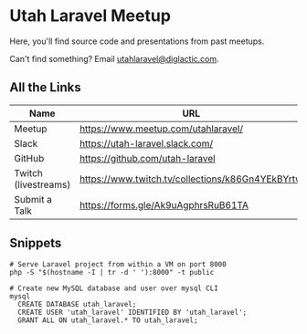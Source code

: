 # Utah Laravel Meetup

Here, you'll find source code and presentations from past meetups.

Can't find something? Email [utahlaravel@diglactic.com](mailto:utahlaravel@diglactic.com).

## All the Links

| Name                  | URL                                                 |
| --------------------- | --------------------------------------------------- |
| Meetup                | https://www.meetup.com/utahlaravel/                 |
| Slack                 | https://utah-laravel.slack.com/                     |
| GitHub                | https://github.com/utah-laravel                     |
| Twitch (livestreams)  | https://www.twitch.tv/collections/k86Gn4YEkBYrtw    |
| Submit a Talk         | https://forms.gle/Ak9uAgphrsRuB61TA                 |

## Snippets

```shell
# Serve Laravel project from within a VM on port 8000
php -S "$(hostname -I | tr -d ' '):8000" -t public

# Create new MySQL database and user over mysql CLI
mysql
  CREATE DATABASE utah_laravel;
  CREATE USER 'utah_laravel' IDENTIFIED BY 'utah_laravel';
  GRANT ALL ON utah_laravel.* TO utah_laravel;
```
